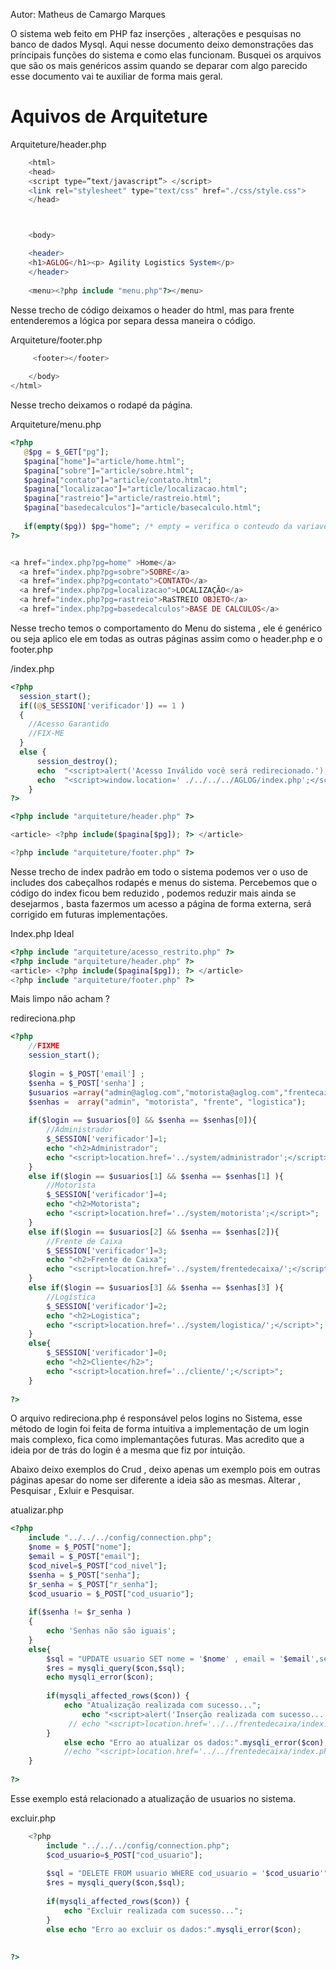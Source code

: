 Autor: Matheus de Camargo Marques

O sistema web feito em PHP faz inserções , alterações e pesquisas no banco de dados Mysql. Aqui nesse documento deixo demonstrações das príncipais funções do sistema e como elas funcionam. Busquei os arquivos que são os mais genéricos assim quando se deparar com algo parecido esse documento vai te auxiliar de forma mais geral.

# Aquivos de Arquiteture

Arquiteture/header.php
```php
    <html>
    <head>
    <script type=”text/javascript”> </script>
    <link rel="stylesheet" type="text/css" href="./css/style.css">
    </head>



    <body>

    <header>
    <h1>AGLOG</h1><p> Agility Logistics System</p> 
    </header>
    
    <menu><?php include "menu.php"?></menu>
```

Nesse trecho de código deixamos o header do html, mas para frente entenderemos a lógica por separa dessa maneira o código.

Arquiteture/footer.php
```php
     <footer></footer>    
       
    </body>
</html>
```
Nesse trecho deixamos o rodapé da página.

Arquiteture/menu.php
```php
<?php
   @$pg = $_GET["pg"];
   $pagina["home"]="article/home.html";
   $pagina["sobre"]="article/sobre.html";   
   $pagina["contato"]="article/contato.html";
   $pagina["localizacao"]="article/localizacao.html";
   $pagina["rastreio"]="article/rastreio.html";
   $pagina["basedecalculos"]="article/basecalculo.html";
  
   if(empty($pg)) $pg="home"; /* empty = verifica o conteudo da variavel, se esta vazio ou nao */    
?>


<a href="index.php?pg=home" >Home</a>
  <a href="index.php?pg=sobre">SOBRE</a>
  <a href="index.php?pg=contato">CONTATO</a>
  <a href="index.php?pg=localizacao">LOCALIZAÇÃO</a>
  <a href="index.php?pg=rastreio">RaSTREIO OBJETO</a>
  <a href="index.php?pg=basedecalculos">BASE DE CALCULOS</a>
```
Nesse trecho temos o comportamento do Menu do sistema , ele é genérico ou seja aplico ele em todas as outras páginas assim como o header.php e o footer.php

/index.php
```php
<?php 
  session_start();
  if((@$_SESSION['verificador']) == 1 )
  {
    //Acesso Garantido
    //FIX-ME
  } 
  else {
	  session_destroy();
	  echo  "<script>alert('Acesso Inválido você será redirecionado.');</script>";
	  echo  "<script>window.location=' ./../../../AGLOG/index.php';</script>";
	}
?>

<?php include "arquiteture/header.php" ?>

<article> <?php include($pagina[$pg]); ?> </article>

<?php include "arquiteture/footer.php" ?>
```

Nesse trecho de index padrão em todo o sistema podemos ver o uso de includes dos cabeçalhos rodapés e menus do sistema. Percebemos que o código do index ficou bem reduzido , podemos reduzir mais ainda se desejarmos , basta fazermos um acesso a página de forma externa, será corrigido em futuras implementações.

Index.php Ideal
```php
<?php include "arquiteture/acesso_restrito.php" ?>
<?php include "arquiteture/header.php" ?>
<article> <?php include($pagina[$pg]); ?> </article>
<?php include "arquiteture/footer.php" ?>
```
Mais limpo não acham ?

redireciona.php
```php
<?php 
	//FIXME
	session_start();
			
	$login = $_POST['email'] ;
	$senha = $_POST['senha'] ;		
	$usuarios =array("admin@aglog.com","motorista@aglog.com","frentecaixa@aglog.com","logistica@aglog.com");
	$senhas =  array("admin", "motorista", "frente", "logistica");
					
	if($login == $usuarios[0] && $senha == $senhas[0]){
		//Administrador
		$_SESSION['verificador']=1;	
		echo "<h2>Administrador";
		echo "<script>location.href='../system/administrador';</script>";					
	}	
	else if($login == $usuarios[1] && $senha == $senhas[1] ){
		//Motorista
		$_SESSION['verificador']=4;
		echo "<h2>Motorista";
		echo "<script>location.href='../system/motorista';</script>";			
	}
	else if($login == $usuarios[2] && $senha == $senhas[2]){
		//Frente de Caixa
		$_SESSION['verificador']=3;
		echo "<h2>Frente de Caixa";
		echo "<script>location.href='../system/frentedecaixa/';</script>";			
	}
	else if($login == $usuarios[3] && $senha == $senhas[3] ){
		//Logística
		$_SESSION['verificador']=2;
		echo "<h2>Logistica";
		echo "<script>location.href='../system/logistica/';</script>";			
	}
	else{
		$_SESSION['verificador']=0;
		echo "<h2>Cliente</h2>";
		echo "<script>location.href='../cliente/';</script>";						
	}
								 
?>
```
O arquivo redireciona.php é responsável pelos logins no Sistema, esse método de login foi feita de forma intuitiva a implementação de um login mais complexo, fica como implemantações futuras. Mas acredito que a ideia por de trás do login é a mesma que fiz por intuição.

Abaixo deixo exemplos do Crud , deixo apenas um exemplo pois em outras páginas apesar do nome ser diferente a ideia são as mesmas. Alterar , Pesquisar , Exluir e Pesquisar. 

atualizar.php
```php
<?php
	include "../../../config/connection.php";
	$nome = $_POST["nome"];
	$email = $_POST["email"];
	$cod_nivel=$_POST["cod_nivel"];
	$senha = $_POST["senha"]; 	
	$r_senha = $_POST["r_senha"];
	$cod_usuario = $_POST["cod_usuario"];
	
	if($senha != $r_senha )
	{
		echo 'Senhas não são iguais'; 
	}
	else{	
		$sql = "UPDATE usuario SET nome = '$nome' , email = '$email',senha = '$senha' ,cod_nivel = '$cod_nivel' WHERE 			cod_usuario = '$cod_usuario' ";
		$res = mysqli_query($con,$sql);
		echo mysqli_error($con);
		
		if(mysqli_affected_rows($con)) {
   			echo "Atualização realizada com sucesso...";
  		        echo "<script>alert('Inserção realizada com sucesso...');</script>";
 			 // echo "<script>location.href='../../frentedecaixa/index.php?pg=atualizar_cliente';</script>";
		}
			else echo "Erro ao atualizar os dados:".mysqli_error($con);
			//echo "<script>location.href='../../frentedecaixa/index.php?pg=atualizar_cliente';</script>";
	}
	
?>
```

Esse exemplo está relacionado a atualização de usuarios no sistema. 

excluir.php
```php
	<?php
		include "../../../config/connection.php";
		$cod_usuario=$_POST["cod_usuario"];
	
		$sql = "DELETE FROM usuario WHERE cod_usuario = '$cod_usuario'";
		$res = mysqli_query($con,$sql);
		
		if(mysqli_affected_rows($con)) {
   			echo "Excluir realizada com sucesso...";
		}
		else echo "Erro ao excluir os dados:".mysqli_error($con);
	
	
?>
```
